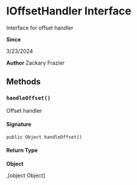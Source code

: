 # IOffsetHandler Interface

Interface for offset handler

**Since** 

3/23/2024

**Author** Zackary Frazier

## Methods
### `handleOffset()`

Offset handler

#### Signature
```apex
public Object handleOffset()
```

#### Return Type
**Object**

,[object Object]